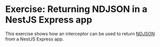 # Exercise: Returning NDJSON in a NestJS Express app

This exercise shows how an interceptor can be used to return [NDJSON] from
a NestJS Express app.

<!-- Links -->

[NDJSON]: http://ndjson.org/